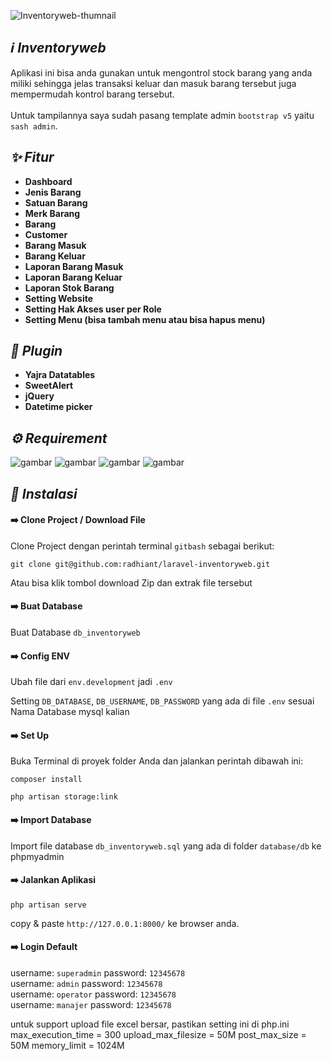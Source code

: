 ![Inventoryweb-thumnail](https://user-images.githubusercontent.com/47371845/205918923-dcc3b42f-4d67-46af-9bd1-d6b577b868cb.jpg)

## _:information_source: Inventoryweb_

Aplikasi ini bisa anda gunakan untuk mengontrol stock barang yang anda miliki sehingga jelas transaksi keluar dan masuk barang tersebut juga mempermudah kontrol barang tersebut.
<br><br>
Untuk tampilannya saya sudah pasang template admin `bootstrap v5` yaitu `sash admin`.

## _:sparkles: Fitur_

-   **Dashboard**
-   **Jenis Barang**
-   **Satuan Barang**
-   **Merk Barang**
-   **Barang**
-   **Customer**
-   **Barang Masuk**
-   **Barang Keluar**
-   **Laporan Barang Masuk**
-   **Laporan Barang Keluar**
-   **Laporan Stok Barang**
-   **Setting Website**
-   **Setting Hak Akses user per Role**
-   **Setting Menu (bisa tambah menu atau bisa hapus menu)**

## _:electric_plug: Plugin_

-   **Yajra Datatables**
-   **SweetAlert**
-   **jQuery**
-   **Datetime picker**

## _:gear: Requirement_

<p>
<img alt="gambar" src="https://img.shields.io/badge/PHP%20-%5E8.1-green"/>
<img alt="gambar" src="https://img.shields.io/badge/Node JS%20-%5E16.14.0-green"/>
<img alt="gambar" src="https://img.shields.io/badge/Npm%20-%5E8.3.1-green"/>
<img alt="gambar" src="https://img.shields.io/badge/Composer%20-%5E2.3.9-green"/>
</p>

## _:rocket: Instalasi_

#### :arrow_right: Clone Project / Download File

Clone Project dengan perintah terminal `gitbash` sebagai berikut:

```
git clone git@github.com:radhiant/laravel-inventoryweb.git
```

Atau bisa klik tombol download Zip dan extrak file tersebut

#### :arrow_right: Buat Database

Buat Database `db_inventoryweb`

#### :arrow_right: Config ENV

Ubah file dari `env.development` jadi `.env`

Setting `DB_DATABASE`, `DB_USERNAME`, `DB_PASSWORD` yang ada di file `.env` sesuai Nama Database mysql kalian

#### :arrow_right: Set Up

Buka Terminal di proyek folder Anda dan jalankan perintah dibawah ini:

```
composer install
```

```
php artisan storage:link
```

#### :arrow_right: Import Database

Import file database `db_inventoryweb.sql` yang ada di folder `database/db` ke phpmyadmin

#### :arrow_right: Jalankan Aplikasi

```
php artisan serve
```

copy & paste `http://127.0.0.1:8000/` ke browser anda.

#### :arrow_right: Login Default

username: `superadmin` password: `12345678`
<br>
username: `admin` password: `12345678`
<br>
username: `operator` password: `12345678`
<br>
username: `manajer` password: `12345678`

untuk support upload file excel bersar, pastikan setting ini di php.ini
max_execution_time = 300
upload_max_filesize = 50M
post_max_size = 50M
memory_limit = 1024M
